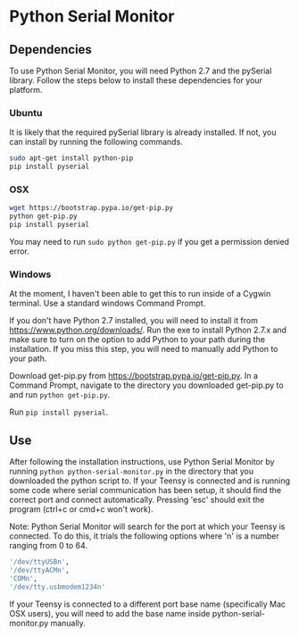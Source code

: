 # Python Serial Monitor

## Dependencies

To use Python Serial Monitor, you will need Python 2.7 and the pySerial library. Follow the steps below to install these dependencies for your platform. 

### Ubuntu
It is likely that the required pySerial library is already installed. If not, you can install by running the following commands.
```bash
sudo apt-get install python-pip
pip install pyserial
```

### OSX
```bash
wget https://bootstrap.pypa.io/get-pip.py
python get-pip.py
pip install pyserial
```
You may need to run `sudo python get-pip.py` if you get a permission denied error.

### Windows
At the moment, I haven't been able to get this to run inside of a Cygwin terminal. Use a standard windows Command Prompt.

If you don't have Python 2.7 installed, you will need to install it from https://www.python.org/downloads/. Run the exe to install Python 2.7.x and make sure to turn on the option to add Python to your path during the installation. If you miss this step, you will need to manually add Python to your path.

Download get-pip.py from https://bootstrap.pypa.io/get-pip.py. In a Command Prompt, navigate to the directory you downloaded get-pip.py to and run `python get-pip.py`.

Run `pip install pyserial`.

## Use

After following the installation instructions, use Python Serial Monitor by running `python python-serial-monitor.py` in the directory that you downloaded the python script to. If your Teensy is connected and is running some code where serial communication has been setup, it should find the correct port and connect automatically. Pressing 'esc' should exit the program (ctrl+c or cmd+c won't work).

Note: Python Serial Monitor will search for the port at which your Teensy is connected. To do this, it trials the following options where 'n' is a number ranging from 0 to 64.

```bash
'/dev/ttyUSBn',
'/dev/ttyACMn',
'COMn',
'/dev/tty.usbmodem1234n'
```

If your Teensy is connected to a different port base name (specifically Mac OSX users), you will need to add the base name inside python-serial-monitor.py manually.
